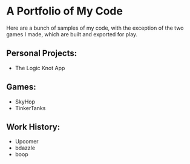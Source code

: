 # A Portfolio of My Code
Here are a bunch of samples of my code, with the exception of the two games I made, which are built and exported for play.

## Personal Projects:
- The Logic Knot App

## Games:
- SkyHop
- TinkerTanks

## Work History:
- Upcomer
- bdazzle
- boop